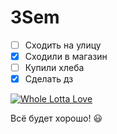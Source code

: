 # 3Sem

* [ ] Сходить на улицу
* [x] Сходили в магазин 
* [ ] Купили хлеба
* [x] Сделать дз

[![Whole Lotta Love](https://i.discogs.com/05jdR9Kvd6xHnVv2AvR0fOAlFu7KioVlIbQmZdXlahg/rs:fit/g:sm/q:90/h:600/w:600/czM6Ly9kaXNjb2dz/LWRhdGFiYXNlLWlt/YWdlcy9SLTUxMjcw/ODItMTQ2MjkwMzQ3/My0yMzY2LmpwZWc.jpeg)](https://youtu.be/HQmmM_qwG4k)

Всё будет хорошо! :smiley:
